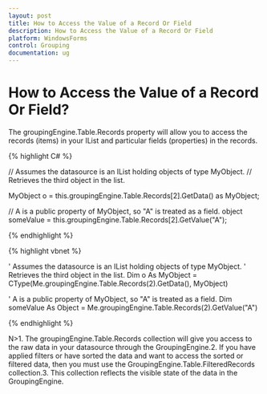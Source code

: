```yaml
---
layout: post
title: How to Access the Value of a Record Or Field
description: How to Access the Value of a Record Or Field
platform: WindowsForms
control: Grouping
documentation: ug
---
```




# How to Access the Value of a Record Or Field?

The groupingEngine.Table.Records property will allow you to access the records (items) in your IList and particular fields (properties) in the records.

{% highlight C# %}

// Assumes the datasource is an IList holding objects of type MyObject.
// Retrieves the third object in the list.

MyObject o = this.groupingEngine.Table.Records[2].GetData() as MyObject;
 
// A is a public property of MyObject, so "A" is treated as a field.
object someValue = this.groupingEngine.Table.Records[2].GetValue("A");

{% endhighlight %}

{% highlight vbnet %}
 
' Assumes the datasource is an IList holding objects of type MyObject.
' Retrieves the third object in the list.
Dim o As MyObject = CType(Me.groupingEngine.Table.Records(2).GetData(), MyObject)
 
' A is a public property of MyObject, so "A" is treated as a field.
Dim someValue As Object = Me.groupingEngine.Table.Records(2).GetValue("A")

{% endhighlight %}

N>1. The groupingEngine.Table.Records collection will give you access to the raw data in your datasource through the GroupingEngine.2. If you have applied filters or have sorted the data and want to access the sorted or filtered data, then you must use the GroupingEngine.Table.FilteredRecords collection.3. This collection reflects the visible state of the data in the GroupingEngine.


